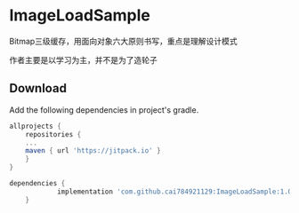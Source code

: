 # ImageLoadSample
Bitmap三级缓存，用面向对象六大原则书写，重点是理解设计模式

作者主要是以学习为主，并不是为了造轮子

## Download
Add the following dependencies in project's gradle.
```groovy
allprojects {
    repositories {
    ...
	maven { url 'https://jitpack.io' }
    }
}

dependencies {
	        implementation 'com.github.cai784921129:ImageLoadSample:1.0'
	}




